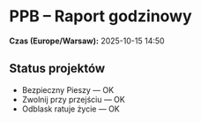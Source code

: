 # PPB – Raport godzinowy
**Czas (Europe/Warsaw):** 2025-10-15 14:50

## Status projektów
- Bezpieczny Pieszy — OK
- Zwolnij przy przejściu — OK
- Odblask ratuje życie — OK

